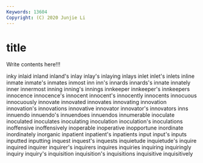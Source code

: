 ```yaml
---
Keywords: 13604
Copyright: (C) 2020 Junjie Li
---
```


# title

Write contents here!!!

inky 
inlaid 
inland 
inland's
inlay 
inlay's 
inlaying 
inlays 
inlet 
inlet's 
inlets 
inline 
inmate 
inmate's
inmates 
inmost 
inn 
inn's 
innards 
innards's 
innate 
innately 
inner 
innermost
inning 
inning's 
innings 
innkeeper 
innkeeper's 
innkeepers 
innocence 
innocence's 
innocent 
innocent's
innocently 
innocents 
innocuous 
innocuously 
innovate 
innovated 
innovates 
innovating 
innovation 
innovation's
innovations 
innovative 
innovator 
innovator's 
innovators 
inns 
innuendo 
innuendo's 
innuendoes 
innuendos
innumerable 
inoculate 
inoculated 
inoculates 
inoculating 
inoculation 
inoculation's 
inoculations 
inoffensive 
inoffensively
inoperable 
inoperative 
inopportune 
inordinate 
inordinately 
inorganic 
inpatient 
inpatient's 
inpatients 
input
input's 
inputs 
inputted 
inputting 
inquest 
inquest's 
inquests 
inquietude 
inquietude's 
inquire
inquired 
inquirer 
inquirer's 
inquirers 
inquires 
inquiries 
inquiring 
inquiringly 
inquiry 
inquiry's
inquisition 
inquisition's 
inquisitions 
inquisitive 
inquisitively 
